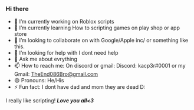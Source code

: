 ### Hi there
- 🔭 I’m currently working on Roblox scripts
- 🌱 I’m currently learning How to scripting games on play shop or app store
- 👯 I’m looking to collaborate on with Google/Apple inc/ or something like this.
- 🤔 I’m looking for help with I dont need help
- 💬 Ask me about evrything
- 📫 How to reach me: On discord or gmail: Discord: kacp3r#0001 or my Gmail: TheEnd086Bro@gmail.com
- 😄 Pronouns: He/His
- ⚡ Fun fact: I dont have dad and mom they are dead D:

I really like scripting!
***Love you all<3***
